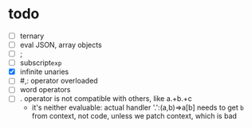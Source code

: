 # todo

* [ ] ternary
* [ ] eval JSON, array objects
* [ ] ;
* [ ] subscript`exp`
* [x] infinite unaries
* [ ] #,: operator overloaded
* [ ] word operators
* [ ] . operator is not compatible with others, like a.+b.+c
  - it's neither evaluable: actual handler '.':(a,b)=>a[b] needs to get `b` from context, not code, unless we patch context, which is bad
